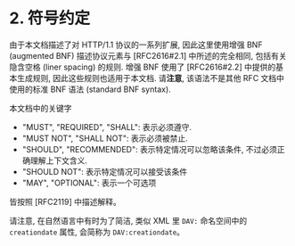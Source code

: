 # 2. 符号约定

由于本文档描述了对 HTTP/1.1 协议的一系列扩展,
因此这里使用增强 BNF (augmented BNF) 描述协议元素与 [RFC2616#2.1] 中所述的完全相同,
包括有关隐含空格 (liner spacing) 的规则.
增强 BNF 使用了 [RFC2616#2.2] 中提供的基本生成规则, 因此这些规则也适用于本文档.
请**注意**, 该语法不是其他 RFC 文档中使用的标准 BNF 语法 (standard BNF syntax).

本文档中的关键字

- "MUST", "REQUIRED", "SHALL": 表示必须遵守.
- "MUST NOT", "SHALL NOT": 表示必须被禁止.
- "SHOULD", "RECOMMENDED": 表示特定情况可以忽略该条件, 不过必须正确理解上下文含义.
- "SHOULD NOT": 表示特定情况可以接受该条件
- "MAY", "OPTIONAL": 表示一个可选项

皆按照 [RFC2119] 中描述解释。

请注意, 在自然语言中有时为了简洁, 类似 XML 里 `DAV:` 命名空间中的 `creationdate` 属性,
会简称为 `DAV:creationdate`。
